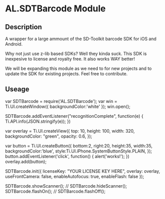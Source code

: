 # AL.SDTBarcode Module

## Description

A wrapper for a large ammount of the SD-Toolkit barcode SDK for iOS and Android.

Why not just use z-lib based SDKs? Well they kinda suck. This SDK is inexpesive to license and royalty free. It also works WAY better!

We will be expanding this module as we need to for new projects and to update the SDK for existing projects. Feel free to contribute.

## Useage

var SDTBarcode = require('AL.SDTBarcode');
var win = Ti.UI.createWindow({
    backgroundColor:'white'
});
win.open();

SDTBarcode.addEventListener("recognitionComplete", function(e) {
  Ti.API.info(JSON.stringify(e));
})

var overlay = Ti.UI.createView({
  top: 10,
  height: 100,
  width: 320,
  backgroundColor: "green",
  opacity: 0.6,
});

var button = Ti.UI.createButton({
        bottom:2,
        right:20,
        height:35,
        width:35,
        backgroundColor:'blue',
        style:Ti.UI.iPhone.SystemButtonStyle.PLAIN,
    });
    button.addEventListener('click', function() {
  alert('works!');
})
overlay.add(button);

SDTBarcode.init({
    licenseKey: "YOUR LICENSE KEY HERE",
    overlay: overlay,
    useFrontCamera: false,
    enableAutofocus: true,
    enableFlash: false
});

SDTBarcode.showScanner();
// SDTBarcode.hideScanner();
SDTBarcode.flashOn();
// SDTBarcode.flashOff();